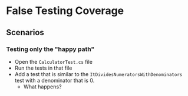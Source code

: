 # False Testing Coverage

## Scenarios

### Testing only the "happy path"

* Open the `CalculatorTest.cs` file
* Run the tests in that file
* Add a test that is similar to the `ItDividesNumeratorsWithDenominators` test with a denominator that is 0.
  * What happens?